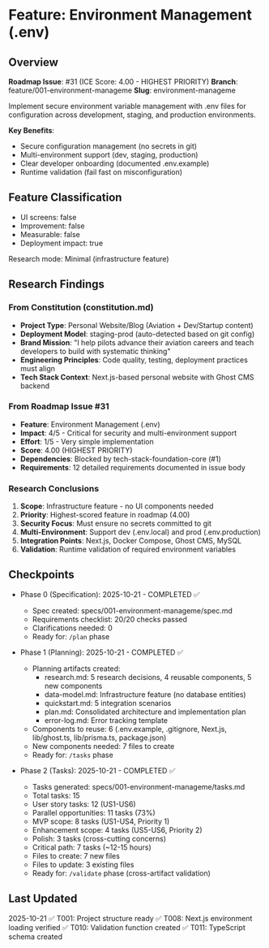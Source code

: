 # Feature: Environment Management (.env)

## Overview

**Roadmap Issue**: #31 (ICE Score: 4.00 - HIGHEST PRIORITY)
**Branch**: feature/001-environment-manageme
**Slug**: environment-manageme

Implement secure environment variable management with .env files for configuration across development, staging, and production environments.

**Key Benefits**:
- Secure configuration management (no secrets in git)
- Multi-environment support (dev, staging, production)
- Clear developer onboarding (documented .env.example)
- Runtime validation (fail fast on misconfiguration)

## Feature Classification
- UI screens: false
- Improvement: false
- Measurable: false
- Deployment impact: true

Research mode: Minimal (infrastructure feature)

## Research Findings

### From Constitution (constitution.md)
- **Project Type**: Personal Website/Blog (Aviation + Dev/Startup content)
- **Deployment Model**: staging-prod (auto-detected based on git config)
- **Brand Mission**: "I help pilots advance their aviation careers and teach developers to build with systematic thinking"
- **Engineering Principles**: Code quality, testing, deployment practices must align
- **Tech Stack Context**: Next.js-based personal website with Ghost CMS backend

### From Roadmap Issue #31
- **Feature**: Environment Management (.env)
- **Impact**: 4/5 - Critical for security and multi-environment support
- **Effort**: 1/5 - Very simple implementation
- **Score**: 4.00 (HIGHEST PRIORITY)
- **Dependencies**: Blocked by tech-stack-foundation-core (#1)
- **Requirements**: 12 detailed requirements documented in issue body

### Research Conclusions
1. **Scope**: Infrastructure feature - no UI components needed
2. **Priority**: Highest-scored feature in roadmap (4.00)
3. **Security Focus**: Must ensure no secrets committed to git
4. **Multi-Environment**: Support dev (.env.local) and prod (.env.production)
5. **Integration Points**: Next.js, Docker Compose, Ghost CMS, MySQL
6. **Validation**: Runtime validation of required environment variables

## Checkpoints

- Phase 0 (Specification): 2025-10-21 - COMPLETED ✅
  - Spec created: specs/001-environment-manageme/spec.md
  - Requirements checklist: 20/20 checks passed
  - Clarifications needed: 0
  - Ready for: `/plan` phase

- Phase 1 (Planning): 2025-10-21 - COMPLETED ✅
  - Planning artifacts created:
    - research.md: 5 research decisions, 4 reusable components, 5 new components
    - data-model.md: Infrastructure feature (no database entities)
    - quickstart.md: 5 integration scenarios
    - plan.md: Consolidated architecture and implementation plan
    - error-log.md: Error tracking template
  - Components to reuse: 6 (.env.example, .gitignore, Next.js, lib/ghost.ts, lib/prisma.ts, package.json)
  - New components needed: 7 files to create
  - Ready for: `/tasks` phase

- Phase 2 (Tasks): 2025-10-21 - COMPLETED ✅
  - Tasks generated: specs/001-environment-manageme/tasks.md
  - Total tasks: 15
  - User story tasks: 12 (US1-US6)
  - Parallel opportunities: 11 tasks (73%)
  - MVP scope: 8 tasks (US1-US4, Priority 1)
  - Enhancement scope: 4 tasks (US5-US6, Priority 2)
  - Polish: 3 tasks (cross-cutting concerns)
  - Critical path: 7 tasks (~12-15 hours)
  - Files to create: 7 new files
  - Files to update: 3 existing files
  - Ready for: `/validate` phase (cross-artifact validation)

## Last Updated
2025-10-21
✅ T001: Project structure ready
✅ T008: Next.js environment loading verified
✅ T010: Validation function created
✅ T011: TypeScript schema created
